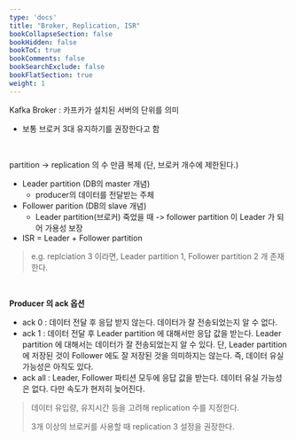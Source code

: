 ```yaml
---
type: 'docs'
title: "Broker, Replication, ISR"
bookCollapseSection: false
bookHidden: false
bookToC: true
bookComments: false
bookSearchExclude: false
bookFlatSection: true
weight: 1
---
```


Kafka Broker : 카프카가 설치된 서버의 단위를 의미
- 보통 브로커 3대 유지하기를 권장한다고 함

<br>

partition -> replication 의 수 만큼 복제 (단, 브로커 개수에 제한된다.)
- Leader partition (DB의 master 개념)
  - producer의 데이터를 전달받는 주체
- Follower parition (DB의 slave 개념)
  - Leader partition(브로커) 죽었을 때 -> follower partition 이 Leader 가 되어 가용성 보장
- ISR = Leader + Follower partition

> e.g. replciation 3 이라면, Leader partition 1, Follower partition 2 개 존재한다.

<br>

**Producer 의 ack 옵션**

- ack 0 : 데이터 전달 후 응답 받지 않는다. 데이터가 잘 전송되었는지 알 수 없다.
- ack 1 : 데이터 전달 후 Leader partition 에 대해서만 응답 값을 받는다. Leader partition 에 대해서는 데이터가 잘 전송되었는지 알 수 있다. 단, Leader partition 에 저장된 것이 Follower 에도 잘 저장된 것을 의미하지는 않는다. 즉, 데이터 유실 가능성은 아직도 있다.
- ack all : Leader, Follower 파티션 모두에 응답 값을 받는다. 데이터 유실 가능성은 없다. 다만 속도가 현저히 늦어진다.

> 데이터 유입량, 유지시간 등을 고려해 replication 수를 지정한다.
> 
> 3개 이상의 브로커를 사용할 때 replication 3 설정을 권장한다.